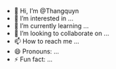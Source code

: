 - 👋 Hi, I’m @Thangquyn
- 👀 I’m interested in ...
- 🌱 I’m currently learning ...
- 💞️ I’m looking to collaborate on ...
- 📫 How to reach me ...
- 😄 Pronouns: ...
- ⚡ Fun fact: ...

<!---
Thangquyn/Thangquyn is a ✨ special ✨ repository because its `README.md` (this file) appears on your GitHub profile.
You can click the Preview link to take a look at your changes.
--->
